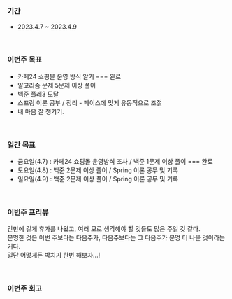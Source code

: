 ### 기간
* 2023.4.7 ~ 2023.4.9

<br/>

### 이번주 목표
* 카페24 쇼핑몰 운영 방식 알기 === 완료
* 알고리즘 문제 5문제 이상 풀이
* 백준 플레3 도달
* 스프링 이론 공부 / 정리 - 페이스에 맞게 유동적으로 조절
* 내 마음 잘 챙기기.

<br/>

### 일간 목표
* 금요일(4.7) : 카페24 쇼핑몰 운영방식 조사 / 백준 1문제 이상 풀이 === 완료
* 토요일(4.8) : 백준 2문제 이상 풀이 / Spring 이론 공무 및 기록
* 일요일(4.9) : 백준 2문제 이상 풀이 / Spring 이론 공무 및 기록

<br/>

### 이번주 프리뷰
간만에 길게 휴가를 나왔고, 여러 모로 생각해야 할 것들도 많은 주일 것 같다.  
분명한 것은 이번 주보다는 다음주가, 다음주보다는 그 다음주가 분명 더 나을 것이라는 거다.  
일단 어떻게든 박치기 한번 해보자...!  

<br/>

### 이번주 회고
